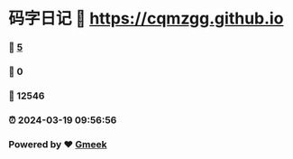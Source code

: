 # 码字日记 :link: https://cqmzgg.github.io 
### :page_facing_up: [5](https://cqmzgg.github.io/tag.html) 
### :speech_balloon: 0 
### :hibiscus: 12546 
### :alarm_clock: 2024-03-19 09:56:56 
### Powered by :heart: [Gmeek](https://github.com/Meekdai/Gmeek)
